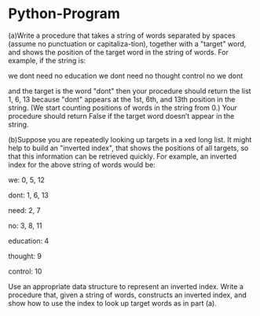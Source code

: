 # Python-Program
(a)Write a procedure that takes a string of words separated by spaces (assume no punctuation or capitaliza-tion), together with a "target" word, and shows the position of the target word in the string of words.
 For example, if the string is:

we dont need no education we dont need no thought control no we dont

and the target is the word "dont" then your procedure should return the list 1, 6, 13 because "dont" appears at the 1st, 6th, and 13th position in the string. (We start counting positions of words in the string from 0.) Your procedure should return False if the target word doesn’t appear in the string.


(b)Suppose you are repeatedly looking up targets in a xed long list.
 It might help to build an "inverted index", that shows the positions of all targets, so that this information can be retrieved quickly.
 For example, an inverted index for the above string of words would be:

we: 0, 5, 12

dont: 1, 6, 13

need: 2, 7

no: 3, 8, 11

education: 4 

thought: 9

control: 10

Use an appropriate data structure to represent an inverted index. Write a procedure that, given a string of words, constructs an inverted index, and show how to use the index to look up target words as in part (a).
